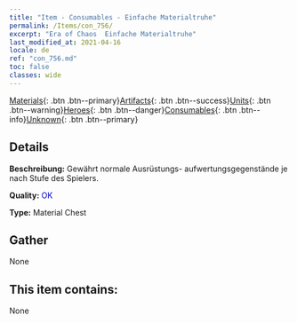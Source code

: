 ```yaml
---
title: "Item - Consumables - Einfache Materialtruhe"
permalink: /Items/con_756/
excerpt: "Era of Chaos  Einfache Materialtruhe"
last_modified_at: 2021-04-16
locale: de
ref: "con_756.md"
toc: false
classes: wide
---
```

 [Materials](/de/Items/){: .btn .btn--primary}[Artifacts](/de/Items/Artifacts/){: .btn .btn--success}[Units](/de/Items/Units/){: .btn .btn--warning}[Heroes](/de/Items/Heroes/){: .btn .btn--danger}[Consumables](/de/Items/Consumables/){: .btn .btn--info}[Unknown](/de/Items/Unknown/){: .btn .btn--primary}

## Details
 **Beschreibung:** Gewährt normale Ausrüstungs- aufwertungsgegenstände je nach Stufe des Spielers.

 **Quality:** <span style="color: #0000CD">OK</span>

 **Type:** Material Chest

## Gather

  None

## This item contains:

  None

